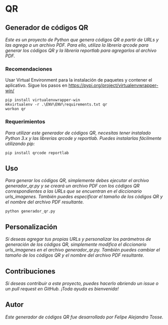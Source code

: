 # QR
## Generador de códigos QR

_Este es un proyecto de Python que genera códigos QR a partir de URLs y las agrega a un archivo PDF. Para ello, utiliza la librería qrcode para generar los códigos QR y la librería reportlab para agregarlos al archivo PDF._

### Recomendaciones
Usar Virtual Environment para la instalación de paquetes y contener el aplicativo. Sigue los pasos en https://pypi.org/project/virtualenvwrapper-win/

```
pip install virtualenvwrapper-win
mkvirtualenv -r .\ENV\ENV\requirements.txt qr
workon qr
```

### Requerimientos
_Para utilizar este generador de códigos QR, necesitas tener instalado Python 3.x y las librerías qrcode y reportlab. Puedes instalarlas fácilmente utilizando pip:_

```
pip install qrcode reportlab
```

## Uso

_Para generar los códigos QR, simplemente debes ejecutar el archivo generador_qr.py y se creará un archivo PDF con los códigos QR correspondientes a las URLs que se encuentran en el diccionario urls_imagenes. También puedes especificar el tamaño de los códigos QR y el nombre del archivo PDF resultante._

```
python generador_qr.py
```


## Personalización

_Si deseas agregar tus propias URLs y personalizar los parámetros de generación de los códigos QR, simplemente modifica el diccionario urls_imagenes en el archivo generador_qr.py. También puedes cambiar el tamaño de los códigos QR y el nombre del archivo PDF resultante._

## Contribuciones

_Si deseas contribuir a este proyecto, puedes hacerlo abriendo un issue o un pull request en GitHub. ¡Toda ayuda es bienvenida!_

## Autor

_Este generador de códigos QR fue desarrollado por Felipe Alejandro Tosse._
